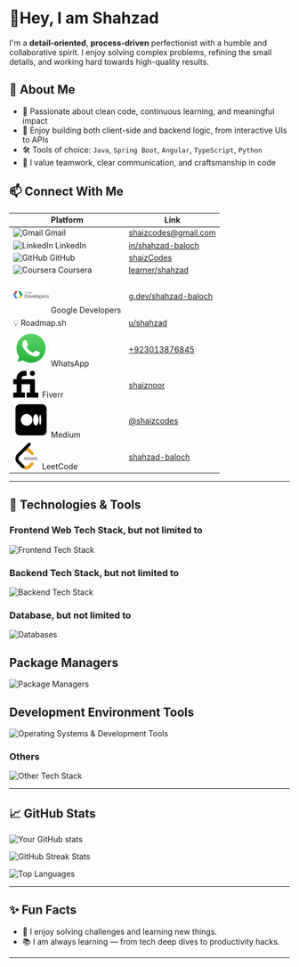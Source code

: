 # 👋Hey, I am Shahzad

I'm a **detail-oriented**, **process-driven** perfectionist with a humble and collaborative spirit. I enjoy solving complex problems, refining the small details, and working hard towards high-quality results.

## 🧠 About Me

- 🎯 Passionate about clean code, continuous learning, and meaningful impact
- 👀 Enjoy building both client-side and backend logic, from interactive UIs to APIs
- 🛠️ Tools of choice: `Java`, `Spring Boot`, `Angular`, `TypeScript`, `Python`
- 🤝 I value teamwork, clear communication, and craftsmanship in code

## 📫 Connect With Me

| Platform         | Link                                                                                 |
|------------------|--------------------------------------------------------------------------------------|
| ![Gmail](https://skillicons.dev/icons?i=gmail&theme=light) Gmail | [shaizcodes@gmail.com](mailto:shaizcodes@gmail.com)                                  |
| ![LinkedIn](https://skillicons.dev/icons?i=linkedin) LinkedIn    | [in/shahzad-baloch](https://linkedin.com/in/shahzad-baloch)             |
| ![GitHub](https://skillicons.dev/icons?i=github&theme=light) GitHub | [shaizCodes](https://github.com/shaizCodes)             |
| ![Coursera](https://skillicons.dev/icons?i=c&theme=light) Coursera     | [learner/shahzad](https://www.coursera.org/learner/shahzad) |
| ![Google Developers](./logos/google-developers.png) Google Developers     | [g.dev/shahzad-baloch](https://g.dev/shahzad-baloch)                                |
| 💡 Roadmap.sh     | [u/shahzad](https://roadmap.sh/u/shahzad)                                |
| ![WhatsApp](./logos/whatsapp.png) WhatsApp      | [+923013876845](https://wa.me/923013876845?text=Hi%20from%20a%20GitHub%20user!)      |
| ![Fiverr](./logos/fiverr.png) Fiverr        | [shaiznoor](https://www.fiverr.com/shaiznoor)                             |
| ![Medium](./logos/medium.png) Medium        | [@shaizcodes](https://medium.com/@shaizcodes)                             |
| ![LeetCode](./logos/leetcode.png) LeetCode      | [shahzad-baloch](https://leetcode.com/shahzad-baloch/)                  |

---

## 🔧 Technologies & Tools

### Frontend Web Tech Stack, but not limited to

![Frontend Tech Stack](https://skillicons.dev/icons?i=html,css,sass,tailwind,js,jquery,bootstrap,ts,angular,react,materialui,flutter&perline=8&theme=light)

### Backend Tech Stack, but not limited to

![Backend Tech Stack](https://skillicons.dev/icons?i=java,python,c,cpp,cs,php,kotlin,nodejs,express,flask,spring&perline=8&theme=light)

### Database, but not limited to

![Databases](https://skillicons.dev/icons?i=postgres,mysql,sqlite,mongodb,firebase&perline=8&theme=light)

## Package Managers

![Package Managers](https://skillicons.dev/icons?i=maven,gradle,npm,bun&theme=light)

## Development Environment Tools

![Operating Systems & Development Tools](https://skillicons.dev/icons?i=windows,ubuntu,kali,linux,vscode,idea,webstorm,clion,pycharm,androidstudio,eclipse,arduino,anaconda&theme=light&perline=8)

### Others

![Other Tech Stack](https://skillicons.dev/icons?i=postman,figma,wordpress,git,github,docker,gcp,azure,aws,nginx,netlify,powershell,bash&perline=8&theme=light)

---

## 📈 GitHub Stats

![Your GitHub stats](https://github-readme-stats.vercel.app/api?username=shaizCodes&show_icons=true&theme=transparent)

![GitHub Streak Stats](https://github-readme-streak-stats.herokuapp.com/?user=shaizCodes&theme=transparent)

![Top Languages](https://github-readme-stats.vercel.app/api/top-langs/?username=shaizCodes&layout=pie&theme=transparent)

---

## ✨ Fun Facts

- 🧩 I enjoy solving challenges and learning new things.
- 📚 I am always learning — from tech deep dives to productivity hacks.

---
